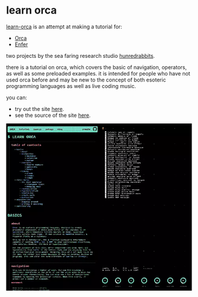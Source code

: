 # learn orca

[learn-orca](https://metasyn.github.io/learn-orca) is an attempt at making a tutorial for:

- [Orca](https://github.com/hundredrabbits/Orca)
- [Enfer](https://github.com/neauoire/Enfer)

two projects by the sea faring research studio [hunredrabbits](https://100r.co).

there is a tutorial on orca, which covers the basic of navigation, operators,
as well as some preloaded examples. it is intended for people who have not used
orca before and may be new to the concept of both esoteric programming languages
as well as live coding music.

you can:

- try out the site [here](https://metasyn.github.io/learn-orca).
- see the source of the site [here](https://github.com/metasyn/learn-orca).

<img src="resources/img/dithered_learn-orca.png" alt="screenshot of learn-orca site" width="800"/>

